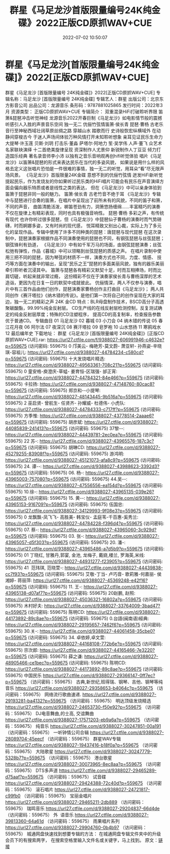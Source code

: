 ﻿---
title: 群星《马足龙沙首版限量编号24K纯金碟》2022正版CD原抓WAV+CUE
date: 2022-07-02 10:50:07
categories: 古典音乐、新世纪、纯音雅乐
tags: 纯音雅乐
---
# 群星《马足龙沙[首版限量编号24K纯金碟]》2022[正版CD原抓WAV+CUE]

群星《马足龙沙 [首版限量编号 24K纯金碟]》2022[正版CD原抓WAV+CUE]
专辑名称：马足龙沙 [首版限量编号 24K纯金碟]
专辑艺人：群星
出版公司：北京东方影音公司
出品公司：龙源音乐
条形码：9787881025865
发行时间：2022年3月
资源类型： 正版CD原抓WAV+CUE
专辑简介：
双重混录HiFi打破聆听界限
笛箫&琵琶冲击听觉神经
龙源音乐2022开春巨制《马足龙沙》如电影情节般的震撼听感引人入胜的声景音乐空间
独一无二 伉俪竹弦情笛箫·侯长青 琵琶·曹杨
古老乐音行至神秘西域壮阔草原丝绸之路
穿越山水 踏歌而行 史诗般恢宏纵横域外
在动静间穿梭古今 于迷人声场间体验万种风情打开未知聆听想象 亲耳见证民乐生命力
大提琴·许玉莲 贝斯·刘玥
打击乐·董淼 萨塔尔·阿地力
笙·吴学伟 人声·董飞
众艺术名家联袂演绎 十二首绝美旋律呈现
资深制作人尤景仰 新锐制作人丁豆豆
倾力打造国乐经典
著名录音师李小沛
以独有之音乐音响观再创hifi听觉体验
唱片《马足龙沙》以笛箫&琵琶的形式来表达民乐在当代的多姿风貌，
如果说是用什么样的风格去定义这张唱片恐怕是一件很难的事情，独一无二的听觉，用耳朵“看”尽无限声场风景。
《马足龙沙》首版限量24K金碟
意想不到的伉俪竹弦情 迸发HiFi新听觉
提起民乐，作为发烧友的你如果听过民乐类的HiFi唱片可能会有民乐在声音演绎方面会偏向器乐特质或者是线性之类的表达，
但在《马足龙沙》中可以亲身体验到笛箫于琵琶非同一般的魅力。
笛箫·侯长青 古老竹音不绝于耳
《马足龙沙》专辑中与琵琶进行合奏的笛箫，在唱片中呈现出了前所未有的风貌，不同的笛子和箫，不同的声音，
曲笛清脆活泼，梆笛苍劲有力，洞箫悠扬缠绵......丰富精巧的演奏不仅在旋律上有精彩表现，同时也具有极强音响性。
琵琶·曹杨 多彩之声，有传统有现代
也许你听过很多琵琶，但《马足龙沙》中琵琶仙子曹杨的演奏时而气势磅礴，时而婀娜多姿，又有时尚的现代感，
悦耳精致又别出心裁，实际上为了多元化的呈现作品，专辑中使用了许多不同种类的琵琶：唐琵琶与现代琵琶
在这次录制中，琵琶演奏家根据作品不同演奏使用的琵琶也不同，有钢弦琵琶与丝弦琵琶；钢弦锋利有劲道，
《马足龙沙》中有如千军万马的场面，由钢弦琵琶演奏；丝弦松弛有弹性，作品《暮城》中可以领略到丝弦琵琶的质感之声。
在唱片录制中使用三把不同的琵琶，因为琴弦的材质不一样，演奏方式也不同，力度、情感、
技巧等方面在演奏中的输出，呈现“民乐之王”琵琶的多面美丽风貌，独有的器乐美丽牵引聆听者沉浸其中。
笛箫与琵琶各有精彩又默契十足，时而互相捧场，时而比肩切磋，听起来就非常过瘾，
这份精彩不仅在于演奏家侯长青与曹杨深厚的艺术造诣，更因为在日复一日的默契中成就彼此。
伉俪情深，两人不仅参与演奏，唱片中有三首作品由他们创作，琵琶演奏家曹杨创作主打曲目《马足龙沙》；
两人共同创作《赛汗塔拉》《纳木错的传说》。是他们第一次将自己的创作呈现在大家的耳边，独一无二的精彩之声
24K 金CD 特点：BLR母盘制作技术，BSCD高分子高透聚碳酸酯，99.99%纯金反射层。
CD生产线的在线反射层检测控制，反复测试确定的纯金反射层厚度；特殊的CD注塑程序，
提高CD的高复制率，检查报告参数优于普通CD。
专辑曲目
01 马足龙沙
02 暮城
03 小刀会
04 纳木错的传说
05 春江花月夜
06 阿尔法
07 夜深沉
08 赛汗塔拉
09 皂罗袍
10 山水悠扬
11 寒鸦戏水
12 最后编年史
下载地址：
群星《马足龙沙 [首版限量编号 24K纯金碟]》[正版CD原抓WAV+CUE].rar: https://url27.ctfile.com/f/9388027-606991946-c4632e?p=559675
(访问密码: 559675)
0 邝美云- 梅艳芳-莫文蔚- 萧亚轩- 孙燕姿-辛晓琪-容祖儿: https://url27.ctfile.com/d/9388027-44784234-c580cd?p=559675
(访问密码: 559675)
十大发烧唱片精选: https://url27.ctfile.com/d/9388027-49563361-708c21?p=559675
(访问密码: 559675)
0 童安格-庾澄庆-草蜢- 姜育恒-区瑞强- 邰正宵: https://url27.ctfile.com/d/9388027-44784321-84e466?p=559675
(访问密码: 559675)
卡拉扬: https://url27.ctfile.com/d/9388027-47148760-80cac8?p=559675
(访问密码: 559675)
郑京和--小提琴: https://url27.ctfile.com/d/9388027-48143445-9b516a?p=559675
(访问密码: 559675)
2 巫启贤- 曾航生- 任贤齐- 孙耀威- 杜德伟- 小虎队: https://url27.ctfile.com/d/9388027-44784333-c717ff?p=559675
(访问密码: 559675)
方季惟: https://url27.ctfile.com/d/9388027-43778514-2aaae6?p=559675
(访问密码: 559675)
胡彦斌: https://url27.ctfile.com/d/9388027-44085839-241413?p=559675
(访问密码: 559675)
37黎--: https://url27.ctfile.com/d/9388027-44439781-2ec0ea?p=559675
(访问密码: 559675)
22 苏-: https://url27.ctfile.com/d/9388027-43965576-187c3c?p=559675
(访问密码: 559675)
胡琳CD: https://url27.ctfile.com/d/9388027-45279255-83908f?p=559675
(访问密码: 559675)
游鸿明: https://url27.ctfile.com/d/9388027-45121073-afa8c9?p=559675
(访问密码: 559675)
24. 谭--: https://url27.ctfile.com/d/9388027-43988623-3392d3?p=559675
(访问密码: 559675)
06. 杨-: https://url27.ctfile.com/d/9388027-43965003-757080?p=559675
(访问密码: 559675)
44.吴--: https://url27.ctfile.com/d/9388027-47556556-ea154d?p=559675
(访问密码: 559675)
10.徐-: https://url27.ctfile.com/d/9388027-43965135-039e26?p=559675
(访问密码: 559675)
15. 黄--: https://url27.ctfile.com/d/9388027-43965153-916709?p=559675
(访问密码: 559675)
伍国忠: https://url27.ctfile.com/d/9388027-34129993-9f08e3?p=559675
(访问密码: 559675)
0 龙飘飘-凤飞飞- 高胜美- 韩宝仪- 孟庭苇-千百惠-奚秀兰: https://url27.ctfile.com/d/9388027-44784228-f396d4?p=559675
(访问密码: 559675)
07. 蔡-: https://url27.ctfile.com/d/9388027-43965060-3c929d?p=559675
(访问密码: 559675)
03. 张-: https://url27.ctfile.com/d/9388027-43965057-d5f303?p=559675
(访问密码: 559675)
20. 潘-: https://url27.ctfile.com/d/9388027-43965486-a7d5b9?p=559675
(访问密码: 559675)
01 丁晓红, 甘雅丹,郭宴, 金池, 龙梅子, 戴娆,楼兰, 罗海英,米线: https://url27.ctfile.com/d/9388027-44931277-f23905?p=559675
(访问密码: 559675)
41  范玮琪, 范晓萱-: https://url27.ctfile.com/d/9388027-44439838-cc7f93?p=559675
(访问密码: 559675)
艾敬-丁当- 卢巧音- 歌莉雅-何嘉丽- 侯湘婷- 蒋丽萍: https://url27.ctfile.com/d/9388027-45369248-e42f16?p=559675
(访问密码: 559675)
11. 王-: https://url27.ctfile.com/d/9388027-43965138-d07af7?p=559675
(访问密码: 559675)
20赵鹏, 赵照: https://url27.ctfile.com/d/9388027-45036321-16802a?p=559675
(访问密码: 559675)
木村好夫: https://url27.ctfile.com/d/9388027-33764009-3bad47?p=559675
(访问密码: 559675)
陈明CD:
https://url27.ctfile.com/d/9388027-44173892-89c8ae?p=559675
(访问密码:
559675)
0.台語(闽南语)經典: https://url27.ctfile.com/d/9388027-29195657-7462f6?p=559675
(访问密码: 559675)
30.关-: https://url27.ctfile.com/d/9388027-44061458-35cbe0?p=559675
(访问密码: 559675)
34. 卓依婷,卓文萱: https://url27.ctfile.com/d/9388027-44168108-772b6e?p=559675
(访问密码: 559675)
宗次郎: https://url27.ctfile.com/d/9388027-44165466-7e3220?p=559675
(访问密码: 559675)
薛之谦: https://url27.ctfile.com/d/9388027-48905466-ce1bec?p=559675
(访问密码: 559675)
陈明CD: https://url27.ctfile.com/d/9388027-44173892-89c8ae?p=559675
(访问密码: 559675)
中国民乐
https://url27.ctfile.com/d/9388027-29366147-0ff7ec?p=559675
（访问密码：559675）
古典,新世纪,班得瑞、钢琴、吉他、钢琴等纯音乐
https://url27.ctfile.com/d/9388027-29358653-b4064c?p=559675
（访问密码：559675）
网络流行歌曲速递.
https://url27.ctfile.com/d/9388027-29193281-ba4132?p=559675
（访问密码：559675）
明达顶级发烧精选
https://url27.ctfile.com/d/9388027-24653730-f50e92?p=559675
（访问密码：559675）
DJ电音舞曲,的士高, 交谊舞曲
https://url27.ctfile.com/d/9388027-17571203-eb9a6a?p=559675
（访问密码：559675）
纯音乐
https://url27.ctfile.com/d/9388027-30247851-00a191
（访问密码：559675）
一听钟情公司合辑
https://url27.ctfile.com/d/9388027-28089704-45eecf
（访问密码：559675）
群星WAV专辑
https://url27.ctfile.com/d/9388027-19437416-b18f0a?p=559675
（访问密码：559675）
大陆歌星
https://url27.ctfile.com/d/9388027-30247779-5328b7?p=559675
（访问密码：559675）
港台歌星
https://url27.ctfile.com/d/9388027-30073965-8ec8aa?p=559675
（访问密码：559675）
DTS多声道
https://url27.ctfile.com/d/9388027-29465289-d75aaf?p=559675
（访问密码：559675）
试音碟
https://url27.ctfile.com/d/9388027-29424388-72c40d?p=559675
（访问密码：559675）
滚石唱片
https://url27.ctfile.com/d/9388027-24721817-c99fb0
（访问密码：559675）
宝丽金唱片
https://url27.ctfile.com/d/9388027-29465211-2db889
（访问密码：559675）
瑞鸣音乐
https://url27.ctfile.com/d/9388027-29204837-66d4de
（访问密码：559675）
外  语音乐
https://url27.ctfile.com/d/9388027-39813360-64a61d
（访问密码：559675）
雨果唱片系列
https://url27.ctfile.com/d/9388027-29904760-0b4b97
（访问密码：559675）
城通网盘快速找到想要专辑的方法：
在城通网盘专辑文件夹中的升级会员下的有搜索两字，
在搜索空格里输入文件名或关键字，马上找到。
原文：[链接](https://blog.sina.com.cn/s/blog_1647c7e7601030y3a.html)